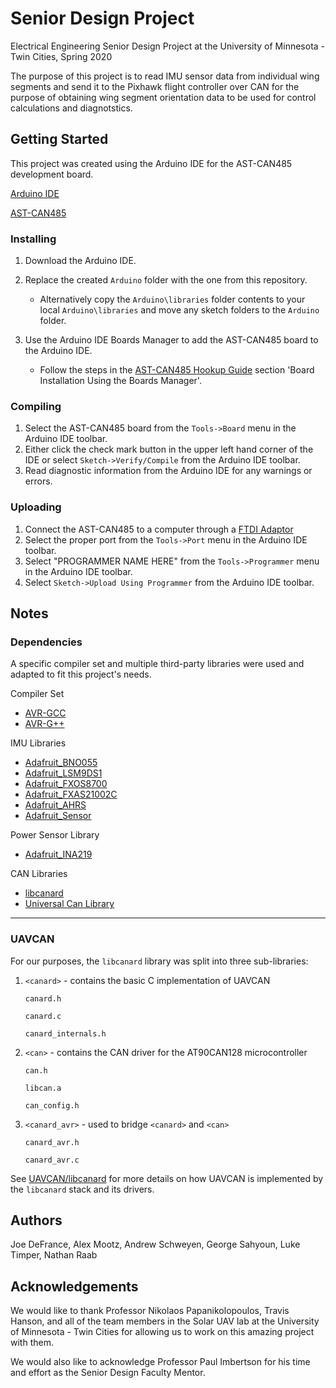 # Senior Design Project
Electrical Engineering Senior Design Project at the University of Minnesota - Twin Cities, Spring 2020

The purpose of this project is to read IMU sensor data from individual wing segments and send it to the Pixhawk flight controller over CAN for the purpose of obtaining wing segment orientation data to be used for control calculations and diagnotstics.

## Getting Started
This project was created using the Arduino IDE for the AST-CAN485 development board. 

[Arduino IDE](https://www.arduino.cc/en/main/software)

[AST-CAN485](https://www.sparkfun.com/products/14483)

### Installing

1. Download the Arduino IDE.
2. Replace the created `Arduino` folder with the one from this repository.

   * Alternatively copy the `Arduino\libraries` folder contents to your local `Arduino\libraries` and move any sketch folders to the `Arduino` folder.
3. Use the Arduino IDE Boards Manager to add the AST-CAN485 board to the Arduino IDE.

   * Follow the steps in the [AST-CAN485 Hookup Guide](https://learn.sparkfun.com/tutorials/ast-can485-hookup-guide?_ga=2.6567157.631132834.1583434944-271346267.1574810854) section 'Board Installation Using the Boards Manager'.

### Compiling

1. Select the AST-CAN485 board from the `Tools->Board` menu in the Arduino IDE toolbar.
2. Either click the check mark button in the upper left hand corner of the IDE or select `Sketch->Verify/Compile` from the Arduino IDE toolbar.
3. Read diagnostic information from the Arduino IDE for any warnings or errors.

### Uploading

1. Connect the AST-CAN485 to a computer through a [FTDI Adaptor](https://www.sparkfun.com/products/9716?_ga=2.13897968.631132834.1583434944-271346267.1574810854)
2. Select the proper port from the `Tools->Port` menu in the Arduino IDE toolbar.
3. Select "PROGRAMMER NAME HERE" from the `Tools->Programmer` menu in the Arduino IDE toolbar.
4. Select `Sketch->Upload Using Programmer` from the Arduino IDE toolbar.

## Notes

### Dependencies
A specific compiler set and multiple third-party libraries were used and adapted to fit this project's needs.

Compiler Set
* [AVR-GCC](https://gcc.gnu.org/wiki/avr-gcc)
* [AVR-G++](https://linux.die.net/man/1/avr-g++)

IMU Libraries
* [Adafruit_BNO055](https://github.com/adafruit/Adafruit_BNO055)
* [Adafruit_LSM9DS1](https://github.com/adafruit/Adafruit_LSM9DS1)
* [Adafruit_FXOS8700](https://github.com/adafruit/Adafruit_FXOS8700)
* [Adafruit_FXAS21002C](https://github.com/adafruit/Adafruit_FXAS21002C)
* [Adafruit_AHRS](https://github.com/adafruit/Adafruit_AHRS)
* [Adafruit_Sensor](https://github.com/adafruit/Adafruit_Sensor)

Power Sensor Library
* [Adafruit_INA219](https://github.com/adafruit/Adafruit_INA219)

CAN Libraries
* [libcanard](https://github.com/UAVCAN/libcanard)
* [Universal Can Library](https://github.com/rennerm/avr-can-lib/tree/9c6bc9118de66d6edaf1b8539e2b9717ba26d123#universelle-can-blibiothek-avr-can-lib)

---

### UAVCAN
For our purposes, the `libcanard` library was split into three sub-libraries:

1. `<canard>` - contains the basic C implementation of UAVCAN

    `canard.h`

    `canard.c`

    `canard_internals.h`

2. `<can>` - contains the CAN driver for the AT90CAN128 microcontroller

    `can.h`

    `libcan.a`

    `can_config.h`

3. `<canard_avr>` - used to bridge `<canard>` and `<can>`

    `canard_avr.h`

    `canard_avr.c`
    
See [UAVCAN/libcanard](https://github.com/UAVCAN/libcanard) for more details on how UAVCAN is implemented by the `libcanard` stack and its drivers.

## Authors
Joe DeFrance, Alex Mootz, Andrew Schweyen, George Sahyoun, Luke Timper, Nathan Raab

## Acknowledgements
We would like to thank Professor Nikolaos Papanikolopoulos, Travis Hanson, and all of the team members in the Solar UAV lab at the University of Minnesota - Twin Cities for allowing us to work on this amazing project with them.

We would also like to acknowledge Professor Paul Imbertson for his time and effort as the Senior Design Faculty Mentor.
